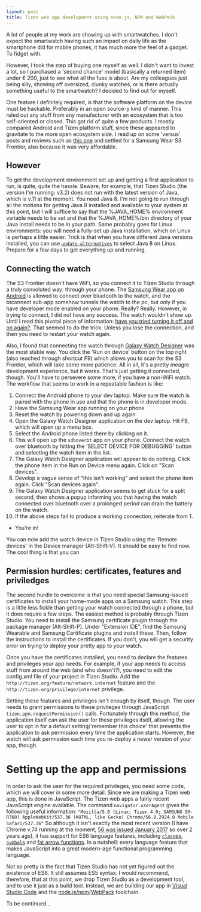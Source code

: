 ```yaml
---
layout: post
title: Tizen web app development using node.js, NPM and WebPack
---
```


A lot of people at my work are showing up with smartwatches. I don't expect the smartwatch having such an impact on daily life as the smartphone did for mobile phones, it has much more the feel of a gadget. To fidget with. 

However, I took the step of buying one myself as well. I didn't want to invest a lot, so I purchased a 'second chance' model (basically a returned item) under € 200, just to see what all the fuss is about. Are my colleagues just being silly, showing off oversized, clunky watches, or is there actually something useful to the smartwatch? I decided to find out for myself.

One feature I definitely required, is that the software platform on the device must be hackable. Preferably in an open source-y kind of manner. This ruled out any stuff from any manufacturer with an ecosystem that is too self-oriented or closed. This got rid of quite a few products. I mostly compared Android and Tizen platform stuff, since these appeared to gravitate to the more open ecosystem side. I read up on some 'versus' posts and reviews such as [this one](https://www.wareable.com/smartwatches/tizen-os-vs-android-wear) and settled for a Samsung Wear S3 Frontier, also because it was very affordable. 

## However
To get the development environment set up and getting a first application to run, is quite, quite the hassle. Beware, for example, that Tizen Studio (the version I'm running: v3.2) does not run with the latest version of Java, which is v.11 at the moment. You need Java 8. I'm not going to run through all the motions for getting Java 8 installed and available to your system at this point, but I will suffice to say that the %JAVA_HOME% environment variable needs to be set and that the %JAVA_HOME%/bin directory of your Java install needs to be in your path. Same probably goes for Linux environments: you will need a fully-set up Java installation, which on Linux is perhaps a little easier. Trick is that when you have different Java versions installed, you can use [`update-alternatives`](https://stackoverflow.com/questions/12787757/how-to-use-the-command-update-alternatives-config-java) to select Java 8 on Linux. Prepare for a few days to get everything up and running.

## Connecting the watch
The S3 Frontier doesn't have WiFi, so you connect it to Tizen Studio through a truly convoluted way: through your phone. The [Samsung Wear app on Android](https://play.google.com/store/apps/details?id=com.samsung.android.app.watchmanager) is allowed to connect over bluetooth to the watch, and the btconnect sub-app somehow tunnels the watch to the pc, but only if you have developer mode enabled on your phone. Really? Really. However, in trying to connect, I did not have any success. The watch wouldn't show up. Until I read this pivotal piece of information: [have you tried turning it off and on again?](https://developer.samsung.com/forum/thread/unable-connect-using-sdboverbt/201/350583#post4). That seemed to do the trick. Unless you lose the connection, and then you need to restart your watch again. 

Also, I found that connecting the watch through [Galaxy Watch Designer](https://developer.samsung.com/galaxy-watch/design/watch-designer/) was the most stable way. You click the 'Run on device' button on the top right (also reached through shortcut F9) which allows you to scan for the S3 Frontier, which will take some more patience. All in all, it's a pretty meagre development experience, but it works. That's just getting it connected, though. You'll have to persevere some more, if you have a non-WiFi watch. The workflow that seems to work in a repeatable fashion is like:

1. Connect the Android phone to your dev laptop. Make sure the watch is paired with the phone in use and that the phone is in developer mode.
1. Have the Samsung Wear app running on your phone
1. Reset the watch by powering down and up again
1. Open the Galaxy Watch Designer application on the dev laptop. Hit F9, which will open up a menu box.
1. Select the Android phone listed there by clicking on it.
1. This will open up the `sdboverbt` app on your phone. Connect the watch over bluetooth by hitting the 'SELECT DEVICE FOR DEBUGGING' button and selecting the watch item in the list.
1. The Galaxy Watch Designer application will appear to do nothing. Click the phone item in the Run on Device menu again. Click on "Scan devices".
1. Develop a vague sense of "this isn't working" and select the phone item again. Click "Scan devices again".
1. The Galaxy Watch Designer application seems to get stuck for a split second, then shows a popup informing you that having the watch connected over bluetooth over a prolonged period can drain the battery on the watch.
1. If the above steps fail to produce a working connection, reiterate from 1.  

- You're in!


You can now add the watch device in Tizen Studio using the 'Remote devices' in the Device manager (Alt-Shift-V). It should be easy to find now. The cool thing is that you can 

## Permission hurdles: certificates, features and priviledges
The second hurdle to overcome is that you need special Samsung-issued certificates to install your home-made apps on a Samsung watch. This step is a little less fickle than getting your watch connected through a phone, but it does require a few steps. The easiest method is probably through Tizen Studio. You need to install the Samsung certificate plugin through the package manager (Alt-Shift-P). Under "Extension IDE", find the Samsung Wearable and Samsung Certificate plugins and install these. Then, follow the instructions to install the certificates. If you don't, you will get a security error on trying to deploy your pretty app to your watch.

Once you have the certificates installed, you need to declare the features and privileges your app needs. For example, if your app needs to access stuff from around the web (and who doesn't?), you need to edit the config.xml file of your project in Tizen Studio. Add the `http://tizen.org/feature/network.internet` feature and the `http://tizen.org/privilege/internet` privilege. 

Setting these features and privileges isn't enough by itself, though. The user needs to grant permissions to these privileges through JavaScript `tizen.ppm.requestPermission()` calls. Fortunately through this method, the application itself can ask the user for these privileges itself, allowing the user to opt in for a default setting/'remember this choice' that prevents the application to ask permission every time the application starts. However, the watch will ask permission each time you re-deploy a newer version of your app, though.

# Setting up the app and permissions
In order to ask the user for the required privileges, you need some code, which we will cover in some more detail. Since we are making a Tizen web app, this is done in JavaScript. The Tizen web apps a fairly recent JavaScript engine available. The command `navigator.userAgent` gives the following useful information:
`"Mozilla/5.0 (Linux; Tizen 4.0; SAMSUNG SM-R760) AppleWebKit/537.36 (KHTML, like Gecko) Chrome/56.0.2924.0 Mobile Safari/537.36"`
So although it isn't exactly the most recent version (I have Chrome v.74 running at the moment, [56 was issued January 2017](https://developers.google.com/web/updates/2017/01/nic56) so over 2 years ago), it has support for ES6 language features, including [`class`es](https://developer.mozilla.org/en-US/docs/Web/JavaScript/Reference/Classes), [`Symbol`s](https://developer.mozilla.org/en-US/docs/Web/JavaScript/Reference/Global_Objects/Symbol) and [fat arrow functions](https://developer.mozilla.org/en-US/docs/Web/JavaScript/Reference/Functions/Arrow_functions). In a nutshell: every language feature that makes JavaScript into a great modern-age functional programming language. 

Not so pretty is the fact that Tizen Studio has not yet figured out the existence of ES6. It still assumes ES5 syntax. I would recommend, therefore, that at this point, we drop Tizen Studio as a development tool, and to use it just as a build tool. Instead, we are building our app in [Visual Studio Code](https://code.visualstudio.com/Download) and the [node.js/npm](https://nodejs.org/en/download/)/[WebPack](https://www.npmjs.com/package/webpack) toolchain. 

To be continued...